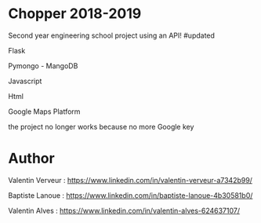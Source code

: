 # Chopper 2018-2019 

Second year engineering school project using an API! #updated

Flask 

Pymongo - MangoDB 

Javascript 

Html 

Google Maps Platform

the project no longer works because no more Google key

# Author 
Valentin Verveur : https://www.linkedin.com/in/valentin-verveur-a7342b99/ 

Baptiste Lanoue : https://www.linkedin.com/in/baptiste-lanoue-4b30581b0/  

Valentin Alves : https://www.linkedin.com/in/valentin-alves-624637107/
